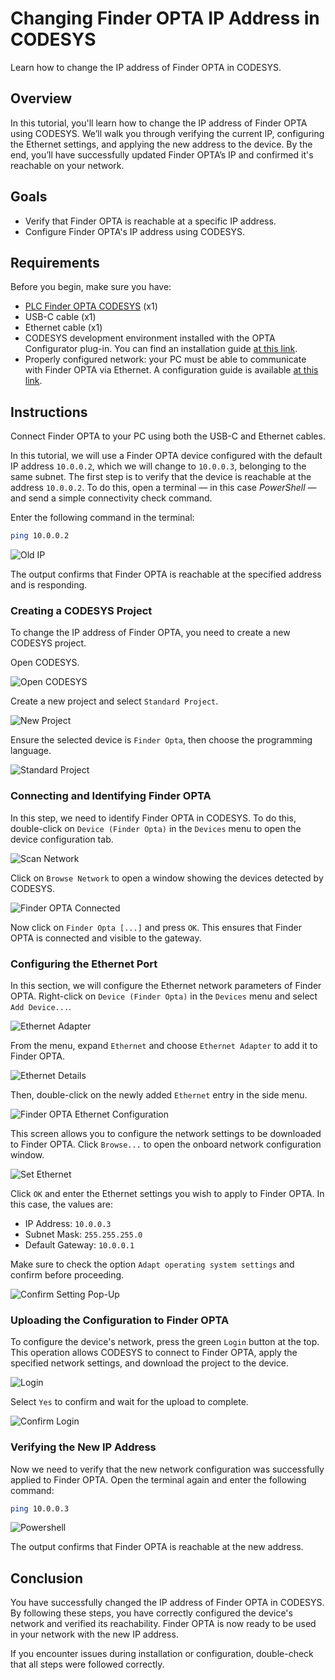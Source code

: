 # Changing Finder OPTA IP Address in CODESYS

Learn how to change the IP address of Finder OPTA in CODESYS.

## Overview

In this tutorial, you'll learn how to change the IP address of Finder OPTA using CODESYS. We’ll walk you through verifying the
current IP, configuring the Ethernet settings, and applying the new address to the device. By the end, you’ll have successfully
updated Finder OPTA’s IP and confirmed it's reachable on your network.

## Goals

- Verify that Finder OPTA is reachable at a specific IP address.
- Configure Finder OPTA's IP address using CODESYS.

## Requirements

Before you begin, make sure you have:

- [PLC Finder OPTA CODESYS](https://opta.findernet.com/en/codesys) (x1)
- USB-C cable (x1)
- Ethernet cable (x1)
- CODESYS development environment installed with the OPTA Configurator plug-in. You can find an installation guide [at this
  link](https://opta.findernet.com/en/tutorial/codesys-plugin-tutorial).
- Properly configured network: your PC must be able to communicate with Finder OPTA via Ethernet. A configuration guide is available
  [at this link](https://opta.findernet.com/en/tutorial/codesys-via-ethernet).

## Instructions

Connect Finder OPTA to your PC using both the USB-C and Ethernet cables.

In this tutorial, we will use a Finder OPTA device configured with the default IP address `10.0.0.2`, which we will change to
`10.0.0.3`, belonging to the same subnet. The first step is to verify that the device is reachable at the address `10.0.0.2`. To do
this, open a terminal — in this case *PowerShell* — and send a simple connectivity check command.

Enter the following command in the terminal:

```bash
ping 10.0.0.2
```

![Old IP](assets/old-ip-response.png)

The output confirms that Finder OPTA is reachable at the specified address and is responding.

### Creating a CODESYS Project

To change the IP address of Finder OPTA, you need to create a new CODESYS project.

Open CODESYS.

![Open CODESYS](assets/en/01-new-project.png)

Create a new project and select `Standard Project`.

![New Project](assets/en/02-standard-project.png)

Ensure the selected device is `Finder Opta`, then choose the programming language.

![Standard Project](assets/en/03-finder-opta.png)

### Connecting and Identifying Finder OPTA

In this step, we need to identify Finder OPTA in CODESYS. To do this, double-click on `Device (Finder Opta)` in the `Devices` menu
to open the device configuration tab.

![Scan Network](assets/en/05-device-menu.png)

Click on `Browse Network` to open a window showing the devices detected by CODESYS.

![Finder OPTA Connected](assets/en/07-opta-identified.png)

Now click on `Finder Opta [...]` and press `OK`. This ensures that Finder OPTA is connected and visible to the gateway.

### Configuring the Ethernet Port

In this section, we will configure the Ethernet network parameters of Finder OPTA. Right-click on `Device (Finder Opta)` in the
`Devices` menu and select `Add Device...`.

![Ethernet Adapter](assets/en/09-add-ethernet.png)

From the menu, expand `Ethernet` and choose `Ethernet Adapter` to add it to Finder OPTA.

![Ethernet Details](assets/en/10-add-ethernet-adapter.png)

Then, double-click on the newly added `Ethernet` entry in the side menu.

![Finder OPTA Ethernet Configuration](assets/en/11-network-config.png)

This screen allows you to configure the network settings to be downloaded to Finder OPTA. Click `Browse...` to open the onboard
network configuration window.

![Set Ethernet](assets/en/12-browse-network.png)

Click `OK` and enter the Ethernet settings you wish to apply to Finder OPTA. In this case, the values are:

- IP Address: `10.0.0.3`
- Subnet Mask: `255.255.255.0`
- Default Gateway: `10.0.0.1`

Make sure to check the option `Adapt operating system settings` and confirm before proceeding.

![Confirm Setting Pop-Up](assets/en/13-confirm-popup.png)

### Uploading the Configuration to Finder OPTA

To configure the device's network, press the green `Login` button at the top. This operation allows CODESYS to connect to Finder
OPTA, apply the specified network settings, and download the project to the device.

![Login](assets/en/14-login.png)

Select `Yes` to confirm and wait for the upload to complete.

![Confirm Login](assets/en/15-confirm-login.png)

### Verifying the New IP Address

Now we need to verify that the new network configuration was successfully applied to Finder OPTA. Open the terminal again and enter
the following command:

```bash
ping 10.0.0.3
```

![Powershell](assets/new-ip.png)

The output confirms that Finder OPTA is reachable at the new address.

## Conclusion

You have successfully changed the IP address of Finder OPTA in CODESYS. By following these steps, you have correctly configured the
device's network and verified its reachability. Finder OPTA is now ready to be used in your network with the new IP address.

If you encounter issues during installation or configuration, double-check that all steps were followed correctly.

<!-- Insert contact information for support -->